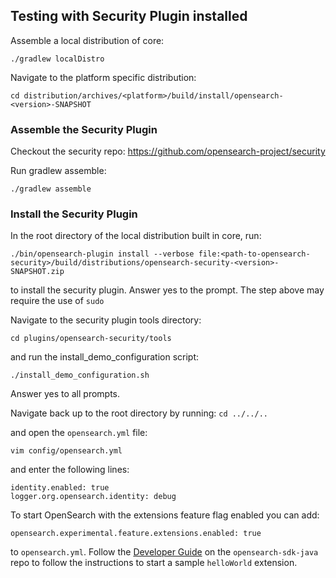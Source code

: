 ## Testing with Security Plugin installed

Assemble a local distribution of core:

```
./gradlew localDistro
```

Navigate to the platform specific distribution:

```
cd distribution/archives/<platform>/build/install/opensearch-<version>-SNAPSHOT
```

### Assemble the Security Plugin

Checkout the security repo: https://github.com/opensearch-project/security

Run gradlew assemble:

```
./gradlew assemble
```

### Install the Security Plugin

In the root directory of the local distribution built in core, run:

```
./bin/opensearch-plugin install --verbose file:<path-to-opensearch-security>/build/distributions/opensearch-security-<version>-SNAPSHOT.zip
```

to install the security plugin. Answer yes to the prompt. The step above may require the use of `sudo`

Navigate to the security plugin tools directory:

```
cd plugins/opensearch-security/tools
```

and run the install_demo_configuration script:

```
./install_demo_configuration.sh
```

Answer yes to all prompts.

Navigate back up to the root directory by running: `cd ../../..`

and open the `opensearch.yml` file:

```
vim config/opensearch.yml
```

and enter the following lines:

```
identity.enabled: true
logger.org.opensearch.identity: debug
```

To start OpenSearch with the extensions feature flag enabled you can add:

```
opensearch.experimental.feature.extensions.enabled: true
```

to `opensearch.yml`. Follow the [Developer Guide](https://github.com/opensearch-project/opensearch-sdk-java/blob/main/DEVELOPER_GUIDE.md) on the `opensearch-sdk-java` repo to follow the instructions to start a sample `helloWorld` extension.
